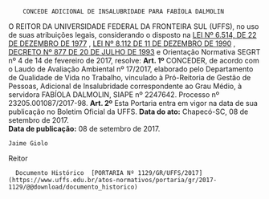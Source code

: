         CONCEDE ADICIONAL DE INSALUBRIDADE PARA FABÍOLA DALMOLIN  

 O REITOR DA UNIVERSIDADE FEDERAL DA FRONTEIRA SUL (UFFS), no uso de suas atribuições legais, considerando o disposto na [LEI Nº 6.514, DE 22 DE DEZEMBRO DE 1977](http://www.planalto.gov.br/ccivil_03/leis/l6514.htm)  , [LEI Nº 8.112 DE 11 DE DEZEMBRO DE 1990](http://www.planalto.gov.br/ccivil_03/Leis/L8112cons.htm)  , [DECRETO Nº 877 DE 20 DE JULHO DE 1993](http://www.planalto.gov.br/ccivil_03/decreto/Antigos/D877.htm)  e Orientação Normativa SEGRT nº 4 de 14 de fevereiro de 2017, resolve:   **Art. 1º** CONCEDER, de acordo com o Laudo de Avaliação Ambiental nº 17/2017, elaborado pelo Departamento de Qualidade de Vida no Trabalho, vinculado à Pró-Reitoria de Gestão de Pessoas, Adicional de Insalubridade correspondente ao Grau Médio, à servidora FABÍOLA DALMOLIN, SIAPE nº 2247642. Processo nº 23205.001087/2017-98.   **Art. 2º** Esta Portaria entra em vigor na data de sua publicação no Boletim Oficial da UFFS.      **Data do ato:** Chapecó-SC, 08 de setembro de 2017.   
 **Data de publicação:**  08 de setembro de 2017. 

    Jaime Giolo   
 Reitor 

      Documento Histórico  [PORTARIA Nº 1129/GR/UFFS/2017](https://www.uffs.edu.br/atos-normativos/portaria/gr/2017-1129/@@download/documento_historico)     
      